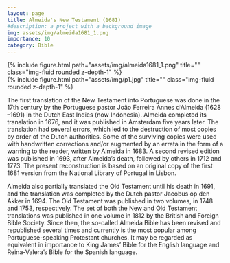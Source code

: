 ```yaml
---
layout: page
title: Almeida's New Testament (1681)
#description: a project with a background image
img: assets/img/almeida1681_1.png
importance: 10
category: Bible
---
```


<div class="row wider">
    <div class="col-sm mt-3 mt-md-0">
        {% include figure.html path="assets/img/almeida1681_1.png" title="" class="img-fluid rounded z-depth-1" %}
    </div>
    <div class="col-sm mt-3 mt-md-0">
        {% include figure.html path="assets/img/p1.jpg" title="" class="img-fluid rounded z-depth-1" %}
    </div>
</div>

The first translation of the New Testament into Portuguese was done in the 17th century by the Portuguese pastor João Ferreira Annes d’Almeida (1628 –1691) in the Dutch East Indies (now Indonesia). Almeida completed its translation in 1676, and it was published in Amsterdam five years later. The translation had several errors, which led to the destruction of most copies by order of the Dutch authorities. Some of the surviving copies were used with handwritten corrections and/or augmented by an errata in the form of a warning to the reader, written by Almeida in 1683. A second revised edition was published in 1693, after Almeida’s death, followed by others in 1712 and 1773.
The present reconstruction is based on an original copy of the first 1681 version from the National Library of Portugal in Lisbon.

Almeida also partially translated the Old Testament until his death in 1691, and the translation was completed by the Dutch pastor Jacobus op den Akker in 1694. The Old Testament was published in two volumes, in 1748 and 1753, respectively. The set of both the New and Old Testament translations was published in one volume in 1812 by the British and Foreign Bible Society. Since then, the so-called Almeida Bible has been revised and republished several times and currently is the most popular among Portuguese-speaking Protestant churches. It may be regarded as equivalent in importance to King James’ Bible for the English language and Reina-Valera’s Bible for the Spanish language.